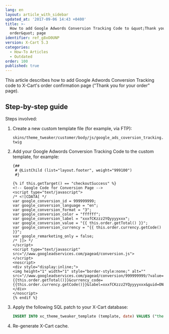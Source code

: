 ```yaml
---
lang: en
layout: article_with_sidebar
updated_at: '2017-09-06 14:43 +0400'
title: >-
  How to add Google Adwords Conversion Tracking Code to &quot;Thank you for your
  order&quot; page
identifier: ref_g8xO0UNP
version: X-Cart 5.3
categories:
  - How-To Articles
  - Outdated
order: 100
published: true
---
```


This article describes how to add Google Adwords Conversion Tracking code to X-Cart's order confirmation page ("Thank you for your order" page).


## Step-by-step guide

Steps involved:

1.  Create a new custom template file (for example, via FTP):

    `skins/theme_tweaker/customer/body/js/google_ads_coversion_tracking.twig`

2.  Add your Google Adwords Conversion Tracking Code to the custom template, for example:

    ```twig
    {##
     # @ListChild (list="layout.footer", weight="999100")
     #}
     
    {% if this.getTarget() == "checkoutSuccess" %}
    <!-- Google Code for Conversion Page -->
    <script type="text/javascript">
    /* <![CDATA[ */
    var google_conversion_id = 999999999;
    var google_conversion_language = "en";
    var google_conversion_format = "3";
    var google_conversion_color = "ffffff";
    var google_conversion_label = "xxxfCKzzz2YQyyyyxxx";
    var google_conversion_value = "{{ this.order.getTotal() }}";
    var google_conversion_currency = "{{ this.order.currency.getCode() }}";
    var google_remarketing_only = false;
    /* ]]> */
    </script>
    <script type="text/javascript" src="//www.googleadservices.com/pagead/conversion.js">
    </script>
    <noscript>
    <div style="display:inline;">
    <img height="1" width="1" style="border-style:none;" alt="" src="//www.googleadservices.com/pagead/conversion/999999999/?value={{this.order.getTotal()}}&currency_code={{this.order.currency.getCode()}}&label=xxxfCKzzz2YQyyyyxxx&guid=ON&script=0"/>
    </div>
    </noscript>
    {% endif %}
    ```
    
3.  Apply the following SQL patch to your X-Cart database:

    ```sql
    INSERT INTO xc_theme_tweaker_template (template, date) VALUES ("theme_tweaker/customer/body/js/google_ads_coversion_tracking.twig", UNIX_TIMESTAMP());
    ```

4.  Re-generate X-Cart cache.
